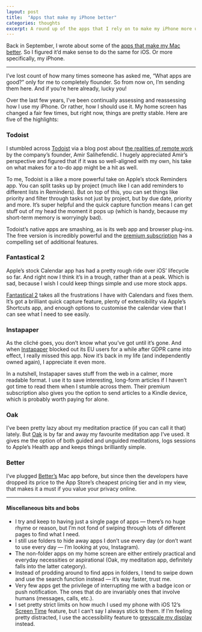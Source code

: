 ```yaml
---
layout: post
title:  "Apps that make my iPhone better"
categories: thoughts
excerpt: A round up of the apps that I rely on to make my iPhone more useful.
---
```

Back in September, I wrote about some of the [apps that make my Mac better](https://freddiewrit.es/apps-that-make-my-mac-better/). So I figured it’d make sense to do the same for iOS. Or more specifically, my iPhone.

---------------

I’ve lost count of how many times someone has asked me, “What apps are good?” only for me to completely flounder. So from now on, I’m sending them here. And if you’re here already, lucky you!

Over the last few years, I’ve been continually assessing and reassessing how I use my iPhone. Or rather, how I should use it. My home screen has changed a fair few times, but right now, things are pretty stable. Here are five of the highlights:

### Todoist

I stumbled across [Todoist](https://todoist.com/) via a blog post about [the realities of remote work](https://doist.com/blog/remote-work-mental-health/) by the company’s founder, Amir Salihefendić. I hugely appreciated Amir’s perspective and figured that if it was so well-aligned with my own, his take on what makes for a to-do app might be a hit as well.

To me, Todoist is a like a more powerful take on Apple’s stock Reminders app. You can split tasks up by project (much like I can add reminders to different lists in Reminders). But on top of this, you can set things like priority and filter through tasks not just by project, but by due date, priority and more. It’s super helpful and the quick capture function means I can get stuff out of my head the moment it pops up (which is handy, because my short-term memory is worryingly bad).

Todoist’s native apps are smashing, as is its web app and browser plug-ins. The free version is incredibly powerful and the [premium subscription](https://todoist.com/r/freddie_harrison_auyjlk) has a compelling set of additional features.

### Fantastical 2

Apple’s stock Calendar app has had a pretty rough ride over iOS’ lifecycle so far. And right now I think it’s in a trough, rather than at a peak. Which is sad, because I wish I could keep things simple and use more stock apps.

[Fantastical 2](https://flexibits.com/fantastical) takes all the frustrations I have with Calendars and fixes them. It’s got a brilliant quick capture feature, plenty of extensibility via Apple’s Shortcuts app, and enough options to customise the calendar view that I can see what I need to see easily.

### Instapaper

As the cliché goes, you don’t know what you’ve got until it’s gone. And when [Instapaper](https://www.instapaper.com/) blocked out its EU users for a while after GDPR came into effect, I really missed this app. Now it’s back in my life (and independently owned again), I appreciate it even more.

In a nutshell, Instapaper saves stuff from the web in a calmer, more readable format. I use it to save interesting, long-form articles if I haven’t got time to read them when I stumble across them. Their premium subscription also gives you the option to send articles to a Kindle device, which is probably worth paying for alone.

### Oak

I’ve been pretty lazy about my meditation practice (if you can call it that) lately. But [Oak](https://www.oakmeditation.com/) is by far and away my favourite meditation app I’ve used. It gives me the option of both guided and unguided meditations, logs sessions to Apple’s Health app and keeps things brilliantly simple.

### Better

I’ve plugged [Better’s](https://better.fyi/) Mac app before, but since then the developers have dropped its price to the App Store’s cheapest pricing tier and in my view, that makes it a must if you value your privacy online.

---------------

#### Miscellaneous bits and bobs

* I try and keep to having just a single page of apps — there’s no huge rhyme or reason, but I’m not fond of swiping through lots of different pages to find what I need.
* I still use folders to hide away apps I don’t use every day (or don’t want to use every day — I’m looking at you, Instagram).
* The non-folder apps on my home screen are either entirely practical and everyday necessities or aspirational (Oak, my meditation app, definitely falls into the latter category).
* Instead of prodding around to find apps in folders, I tend to swipe down and use the search function instead — it’s way faster, trust me.
* Very few apps get the privilege of interrupting me with a badge icon or push notification. The ones that do are invariably ones that involve humans (messages, calls, etc.).
* I set pretty strict limits on how much I used my phone with iOS 12’s [Screen Time](https://support.apple.com/en-us/HT208982) feature, but I can’t say I always stick to them. If I’m feeling pretty distracted, I use the accessibility feature to [greyscale my display](https://lifehacker.com/change-your-screen-to-grayscale-to-combat-phone-addicti-1795821843) instead.
